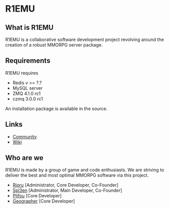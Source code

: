 # R1EMU
## What is R1EMU
R1EMU is a collaborative software development project revolving around the creation of a robust MMORPG server package.

## Requirements
R1EMU requires
  * Redis v >= ?.?
  * MySQL server
  * ZMQ 4.1.0 rc1
  * czmq 3.0.0 rc1

An installation package is available in the source.

## Links
* [Community](http://www.r1emu.net/index.php)
* [Wiki](http://wiki.r1emu.net/doku.php)

## Who are we
R1EMU is made by a group of game and code enthusiasts. We are striving to deliver the best and most optimal MMORPG software via this project.

  * [Rioru](https://github.com/rioru) [Administrator, Core Developer, Co-Founder]
  * [Spl3en](https://github.com/spl3en) [Administrator, Main Developer, Co-Founder]
  * [Plifou](https://github.com/plifou) [Core Developer]
  * [Geographer](https://github.com/geospace) [Core Developer]
